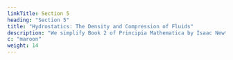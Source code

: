 ```yaml
---
linkTitle: Section 5
heading: "Section 5"
title: "Hydrostatics: The Density and Compression of Fluids"
description: "We simplify Book 2 of Principia Mathematica by Isaac Newton."
c: "maroon"
weight: 14
---
```

